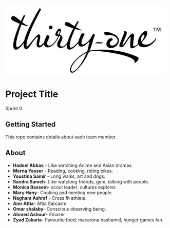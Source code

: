 ![](logo.jpg)
# Project Title

Sprint 0

## Getting Started

This repo contains details about each team member.



## About
* **Hadeel Abbas** - Like watching Anime and Asian dramas.
* **Merna Yasser** - Reading, cooking, riding bikes.
* **Youstina Samir** - Long walks, art and dogs.
* **Sandra Sameh**- Like watching friends, gym, talking with people.
* **Monica Bassem**- scout leader, cultures explorer.
* **Mary Hany**- Cooking and meeting new people.
* **Nagham Ashraf** - Cross fit athlete.
* **Amr Attia**- Attia Sarcasm
* **Omar shalaby**- Conscious observing being.
* **Ahmed Ashour**- Elnazer
* **Zyad Zakaria**- Favourite food: macarona bashamel, hunger games fan.
